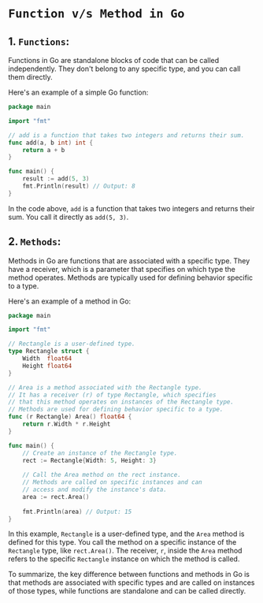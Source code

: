 # `Function v/s Method in Go`

## 1. `Functions`:
Functions in Go are standalone blocks of code that can be called independently. They don't belong to any specific type, and you can call them directly.

Here's an example of a simple Go function:

```go
package main

import "fmt"

// add is a function that takes two integers and returns their sum.
func add(a, b int) int {
    return a + b
}

func main() {
    result := add(5, 3)
    fmt.Println(result) // Output: 8
}
```

In the code above, `add` is a function that takes two integers and returns their sum. You call it directly as `add(5, 3)`.

## 2. `Methods`:
Methods in Go are functions that are associated with a specific type. They have a receiver, which is a parameter that specifies on which type the method operates. Methods are typically used for defining behavior specific to a type.

Here's an example of a method in Go:

```go
package main

import "fmt"

// Rectangle is a user-defined type.
type Rectangle struct {
    Width  float64
    Height float64
}

// Area is a method associated with the Rectangle type.
// It has a receiver (r) of type Rectangle, which specifies
// that this method operates on instances of the Rectangle type.
// Methods are used for defining behavior specific to a type.
func (r Rectangle) Area() float64 {
    return r.Width * r.Height
}

func main() {
    // Create an instance of the Rectangle type.
    rect := Rectangle{Width: 5, Height: 3}
    
    // Call the Area method on the rect instance.
    // Methods are called on specific instances and can
    // access and modify the instance's data.
    area := rect.Area()
    
    fmt.Println(area) // Output: 15
}
```

In this example, `Rectangle` is a user-defined type, and the `Area` method is defined for this type. You call the method on a specific instance of the `Rectangle` type, like `rect.Area()`. The receiver, `r`, inside the `Area` method refers to the specific `Rectangle` instance on which the method is called.

To summarize, the key difference between functions and methods in Go is that methods are associated with specific types and are called on instances of those types, while functions are standalone and can be called directly.